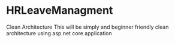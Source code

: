 # HRLeaveManagment
Clean Architecture
This will be simply and beginner friendly clean architecture using asp.net core application
